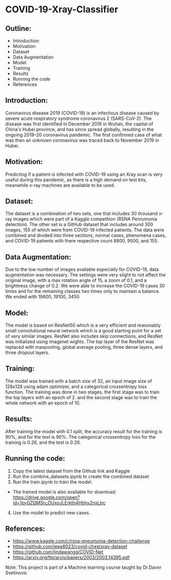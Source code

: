 # COVID-19-Xray-Classifier


## Outline:
* Introduction:
* Motivation:
* Dataset
* Data Augmentation
* Model
* Training
* Results
* Running the code
* References



## Introduction:
Coronavirus disease 2019 (COVID-19) is an infectious disease caused by severe acute respiratory syndrome coronavirus 2 (SARS-CoV-2). The disease was first identified in December 2019 in Wuhan, the capital of China's Hubei province, and has since spread globally, resulting in the ongoing 2019–20 coronavirus pandemic. The first confirmed case of what was then an unknown coronavirus was traced back to November 2019 in Hubei.

## Motivation:
Predicting if a patient is infected with COVID-19 using an Xray scan is very useful during this pandemic, as there is a high demand on test kits, meanwhile x-ray machines are available to be used.


## Dataset:
The dataset is a combination of two sets, one that includes 30 thousand x-ray images which were part of a Kaggle competition (RSNA Penrumonia detection). The other set is a GitHub dataset that includes around 300 images, 155 of which were from COVID-19 infected patients. The data were combined and divided into three sections, normal cases, phenomena cases, and COVID-19 patients with there respective count 8800, 9500, and 155.

## Data Augmentation:
Due to the low number of images available especially for COVID-19, data augmentation was necessary. The settings were very slight to not affect the original image, with a max rotation angle of 15, a zoom of 0.1, and a brightness change of 0.2. We were able to increase the COVID-19 cases 30 times and for the remaining classes two times only to maintain a balance. We ended with  19600, 19100, 3450



## Model:
The model is based on ResNet50 which is a very efficient and reasonably small convolutional neural network which is a good starting point for a set of very similar images. ResNet also includes skip connections, and ResNet was initialized using imagenet wights. The top layer of the ResNet was replaced with maxpooling, global average pooling, three dense layers, and three dropout layers.

## Training:
The model was trained with a batch size of 32, an input image size of 128x128 using adam optimizer, and a categorical crossentropy loss function. The training was done in two stages, the first stage was to train the top layers with an epoch of 2. and the second stage was to train the whole network with an epoch of 10.

## Results:
After training the model with 0.1 split, the accuracy result for the training is 90%, and for the test is 90%. The categorical crossentropy loss for the training is 0.26, and the test is 0.26.

## Running the code:
1. Copy the latest dataset from the Github link and Kaggle
2. Run the combine_datasets.ipynb to create the combined dataset
3. Run the train.ipynb to train the model.
  - The trained model is also available for download: https://drive.google.com/open?id=1pyGZQMSn_OUxoJLErkth4Hbhy2nxLtrc
4. Use the model to predict new cases.


## References:
- https://www.kaggle.com/c/rsna-pneumonia-detection-challenge
- https://github.com/ieee8023/covid-chestxray-dataset
- https://github.com/lindawangg/COVID-Net
- https://arxiv.org/ftp/arxiv/papers/2003/2003.14395.pdf


Note: This project is part of a Machine learning course taught by Dr.Davor Svetinovic
